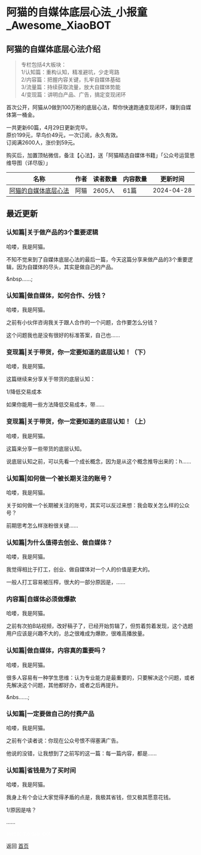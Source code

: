 # 阿猫的自媒体底层心法_小报童_Awesome_XiaoBOT

## 阿猫的自媒体底层心法介绍
> 专栏包括4大板块：    
1/认知篇：重构认知，精准避坑，少走弯路    
2/内容篇：把握内容关键，扎牢自媒体基础    
3/流量篇：持续获取流量，放大自媒体势能    
4/变现篇：讲明白产品、广告，搞定变现闭环    
    
首次公开，阿猫从0做到100万粉的底层心法，帮你快速跑通变现闭环，赚到自媒体第一桶金。    
    
一共更新60篇，4月29日更新完毕。    
原价199元，早鸟价49元，一次订阅，永久有效。    
订阅满2600人，涨价到59元。    
    
购买后，加置顶帖微信，备注【心法】，送「阿猫精选自媒体书籍」「公众号运营思维导图（详尽版）」  
  


|名称|作者|读者数量|内容数量|更新时间|
|---|---|---|---|---|
|[阿猫的自媒体底层心法](https://xiaobot.net/p/IPcat?refer=0b133df9-27dc-423b-8101-639049001c13)|阿猫|2605人|61篇|2024-04-28|

## 最近更新
### 认知篇|关于做产品的3个重要逻辑

哈喽，我是阿猫。



不知不觉来到了自媒体底层心法的最后一篇，今天这篇分享来做产品的3个重要逻辑，因为自媒体的尽头，其实是做自己的产品。

&nbsp......;

### 认知篇|做自媒体，如何合作、分钱？

哈喽，我是阿猫。



之前有小伙伴咨询我关于跟人合作的一个问题，合作要怎么分钱？



这个问题我也是没有很好的标准答案，自己也......

### 变现篇|关于带货，你一定要知道的底层认知！（下）

哈喽，我是阿猫。



这篇继续来分享关于带货的底层认知：



1/降低交易成本

如果你能用一些方法降低交易成本，带......

### 变现篇|关于带货，你一定要知道的底层认知！（上）

哈喽，我是阿猫。



这篇来分享一些带货的底层认知。



说底层认知之前，可以先看一个成长概念，因为是从这个概念推导出来的：h......

### 认知篇|如何做一个被长期关注的账号？

哈喽，我是阿猫。



关于如何做一个长期被关注的账号，其实可以反过来想：我会取关怎么样的公众号？



前期思考怎么样涨粉很关键......

### 认知篇|为什么值得去创业、做自媒体？

哈喽，我是阿猫。



我觉得相比于打工，创业、做自媒体对一个人的价值是更大的。



一般人打工容易被压榨，很大的一部分原因是，......

### 内容篇|自媒体必须做爆款

哈喽，我是阿猫。



之前有次拍B站视频，改好稿子了，已经开始剪辑了，但剪着剪着发现，这个选题用户应该是兴趣不大的，总之很难成为爆款，很难高播放量。

### 认知篇|做自媒体，内容真的重要吗？

哈喽，我是阿猫。



很多人容易有一种学生思维：认为专业能力是最重要的，只要解决这个问题，或者先解决这个问题，其他都好办，或者之后再提升。

&nbs......;

### 认知篇|一定要做自己的付费产品

哈喽，我是阿猫。



之前有个读者说：你现在公众号恨不得塞满广告。



他说的没错，让我想到了之前写的这一篇：每一篇内容，都是......

### 认知篇|省钱是为了买时间

哈喽，我是阿猫。



我身上有个会让大家觉得矛盾的点是，我极其省钱，但又极其愿意花钱。



1/原因是啥？



......


<a href="https://github.com/Reno9527/awesome-xiaobot" style="color: white; text-decoration: none;">awesome-xiaobot</a>

返回 [首页](../README.md)

